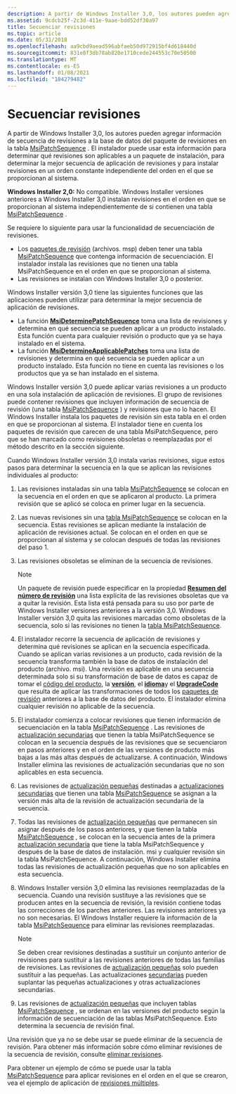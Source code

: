 ```yaml
---
description: A partir de Windows Installer 3,0, los autores pueden agregar información de secuencia de revisiones a la base de datos del paquete de revisiones en la tabla MsiPatchSequence.
ms.assetid: 9cdcb25f-2c3d-411e-9aae-bdd52df38a97
title: Secuenciar revisiones
ms.topic: article
ms.date: 05/31/2018
ms.openlocfilehash: aa9cbd9aead596abfaeb50d972915bf4d618440d
ms.sourcegitcommit: 831e8f3db78ab820e1710cede244553c70e50500
ms.translationtype: MT
ms.contentlocale: es-ES
ms.lasthandoff: 01/08/2021
ms.locfileid: "104279482"
---
```

# <a name="sequencing-patches"></a>Secuenciar revisiones

A partir de Windows Installer 3,0, los autores pueden agregar información de secuencia de revisiones a la base de datos del paquete de revisiones en la tabla [MsiPatchSequence](msipatchsequence-table.md) . El instalador puede usar esta información para determinar qué revisiones son aplicables a un paquete de instalación, para determinar la mejor secuencia de aplicación de revisiones y para instalar revisiones en un orden constante independiente del orden en el que se proporcionan al sistema.

**Windows Installer 2,0:** No compatible. Windows Installer versiones anteriores a Windows Installer 3,0 instalan revisiones en el orden en que se proporcionan al sistema independientemente de si contienen una tabla [MsiPatchSequence](msipatchsequence-table.md) .

Se requiere lo siguiente para usar la funcionalidad de secuenciación de revisiones.

-   Los [paquetes de revisión](patch-packages.md) (archivos. msp) deben tener una tabla [MsiPatchSequence](msipatchsequence-table.md) que contenga información de secuenciación. El instalador instala las revisiones que no tienen una tabla MsiPatchSequence en el orden en que se proporcionan al sistema.
-   Las revisiones se instalan con Windows Installer 3,0 o posterior.

Windows Installer versión 3,0 tiene las siguientes funciones que las aplicaciones pueden utilizar para determinar la mejor secuencia de aplicación de revisiones.

-   La función [**MsiDeterminePatchSequence**](/windows/desktop/api/Msi/nf-msi-msideterminepatchsequencea) toma una lista de revisiones y determina en qué secuencia se pueden aplicar a un producto instalado. Esta función cuenta para cualquier revisión o producto que ya se haya instalado en el sistema.
-   La función [**MsiDetermineApplicablePatches**](/windows/desktop/api/Msi/nf-msi-msidetermineapplicablepatchesa) toma una lista de revisiones y determina en qué secuencia se pueden aplicar a un producto instalado. Esta función no tiene en cuenta las revisiones o los productos que ya se han instalado en el sistema.

Windows Installer versión 3,0 puede aplicar varias revisiones a un producto en una sola instalación de aplicación de revisiones. El grupo de revisiones puede contener revisiones que incluyen información de secuencia de revisión (una tabla [MsiPatchSequence](msipatchsequence-table.md) ) y revisiones que no lo hacen. El Windows Installer instala los paquetes de revisión sin esta tabla en el orden en que se proporcionan al sistema. El instalador tiene en cuenta los paquetes de revisión que carecen de una tabla MsiPatchSequence, pero que se han marcado como revisiones obsoletas o reemplazadas por el método descrito en la sección siguiente.

Cuando Windows Installer versión 3,0 instala varias revisiones, sigue estos pasos para determinar la secuencia en la que se aplican las revisiones individuales al producto:

1.  Las revisiones instaladas sin una tabla [MsiPatchSequence](msipatchsequence-table.md) se colocan en la secuencia en el orden en que se aplicaron al producto. La primera revisión que se aplicó se coloca en primer lugar en la secuencia.
2.  Las nuevas revisiones sin una [tabla MsiPatchSequence](msipatchsequence-table.md) se colocan en la secuencia. Estas revisiones se aplican mediante la instalación de aplicación de revisiones actual. Se colocan en el orden en que se proporcionan al sistema y se colocan después de todas las revisiones del paso 1.
3.  Las revisiones obsoletas se eliminan de la secuencia de revisiones.
    > [!Note]  
    > Un paquete de revisión puede especificar en la propiedad [**Resumen del número de revisión**](revision-number-summary.md) una lista explícita de las revisiones obsoletas que va a quitar la revisión. Esta lista está pensada para su uso por parte de Windows Installer versiones anteriores a la versión 3,0. Windows Installer versión 3,0 quita las revisiones marcadas como obsoletas de la secuencia, solo si las revisiones no tienen la [tabla MsiPatchSequence](msipatchsequence-table.md).

     

4.  El instalador recorre la secuencia de aplicación de revisiones y determina qué revisiones se aplican en la secuencia especificada. Cuando se aplican varias revisiones a un producto, cada revisión de la secuencia transforma también la base de datos de instalación del producto (archivo. msi). Una revisión es aplicable en una secuencia determinada solo si su transformación de base de datos es capaz de tomar el [código del producto](product-codes.md), la [**versión**](productversion.md), el [**idioma**](productlanguage.md)y el [**UpgradeCode**](upgradecode.md) que resulta de aplicar las transformaciones de todos los [paquetes de revisión](patch-packages.md) anteriores a la base de datos del producto. El instalador elimina cualquier revisión no aplicable de la secuencia.
5.  El instalador comienza a colocar revisiones que tienen información de secuenciación en la tabla [MsiPatchSequence](msipatchsequence-table.md) . Las revisiones de [actualización secundarias](minor-upgrades.md) que tienen la tabla MsiPatchSequence se colocan en la secuencia después de las revisiones que se secuenciaron en pasos anteriores y en el orden de las versiones de producto más bajas a las más altas después de actualizarse. A continuación, Windows Installer elimina las revisiones de actualización secundarias que no son aplicables en esta secuencia.
6.  Las revisiones de [actualización pequeñas](small-updates.md) destinadas a [actualizaciones secundarias](minor-upgrades.md) que tienen una tabla [MsiPatchSequence](msipatchsequence-table.md) se asignan a la versión más alta de la revisión de actualización secundaria de la secuencia.
7.  Todas las revisiones de [actualización pequeñas](small-updates.md) que permanecen sin asignar después de los pasos anteriores, y que tienen la tabla [MsiPatchSequence](msipatchsequence-table.md) , se colocan en la secuencia antes de la primera [actualización secundaria](minor-upgrades.md) que tiene la tabla MsiPatchSequence y después de la base de datos de instalación. msi y cualquier revisión sin la tabla MsiPatchSequence. A continuación, Windows Installer elimina todas las revisiones de actualización pequeñas que no son aplicables en esta secuencia.
8.  Windows Installer versión 3,0 elimina las revisiones reemplazadas de la secuencia. Cuando una revisión sustituye a las revisiones que se producen antes en la secuencia de revisión, la revisión contiene todas las correcciones de los parches anteriores. Las revisiones anteriores ya no son necesarias. El Windows Installer requiere la información de la tabla [MsiPatchSequence](msipatchsequence-table.md) para eliminar las revisiones reemplazadas.
    > [!Note]  
    > Se deben crear revisiones destinadas a sustituir un conjunto anterior de revisiones para sustituir a las revisiones anteriores de todas las familias de revisiones. Las revisiones de [actualización pequeñas](small-updates.md) solo pueden sustituir a las pequeñas. Las actualizaciones [secundarias](minor-upgrades.md) pueden suplantar las pequeñas actualizaciones y otras actualizaciones secundarias.

     

9.  Las revisiones de [actualización pequeñas](small-updates.md) que incluyen tablas [MsiPatchSequence](msipatchsequence-table.md) , se ordenan en las versiones del producto según la información de secuenciación de las tablas MsiPatchSequence. Esto determina la secuencia de revisión final.

Una revisión que ya no se debe usar se puede eliminar de la secuencia de revisión. Para obtener más información sobre cómo eliminar revisiones de la secuencia de revisión, consulte [eliminar revisiones](eliminating-patches.md).

Para obtener un ejemplo de cómo se puede usar la tabla [MsiPatchSequence](msipatchsequence-table.md) para aplicar revisiones en el orden en el que se crearon, vea el ejemplo de aplicación de [revisiones múltiples](multiple-patching-example.md).

 

 



